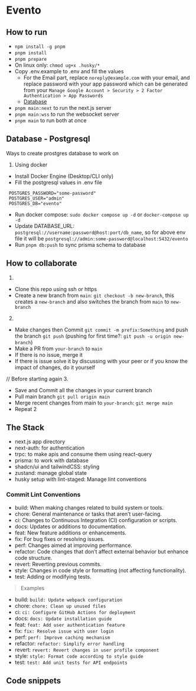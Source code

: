 # Evento

## How to run

- `npm install -g pnpm`
- `pnpm install`
- `pnpm prepare`
- On linux only: `chmod ug+x .husky/*`
- Copy .env.example to .env and fill the values
  - For the Email part, replace `noreply@example.com` with your email, and replace password with your app password which can be generated from your `Manage Google Account > Security > 2 Factor Authentication > App Passwords`
  - [Database](#database---postgresql)
- `pnpm main:next` to run the next.js server
- `pnpm main:wss` to run the websocket server
- `pnpm main` to run both at once

## Database - Postgresql

Ways to create prostgres database to work on

1. Using docker

- Install Docker Engine (Desktop/CLI only)
- Fill the postgresql values in .env file

```env
 POSTGRES_PASSWORD="some-password"
 POSTGRES_USER="admin"
 POSTGRES_DB="evento"
```

- Run docker compose: `sudo docker compose up -d` or `docker-compose up -d`
- Update DATABASE_URL: `postgresql://username:password@host:port/db_name`, so for above env file it will be `postgresql://admin:some-password@localhost:5432/evento`
- Run `pnpm db:push` to sync prisma schema to database

## How to collaborate

1.

- Clone this repo using ssh or https
- Create a new branch from `main`: `git checkout -b new-branch`, this creates a `new-branch` and also switches the branch from `main` to `new-branch`

2.

- Make changes then Commit `git commit -m prefix:Something` and push the branch `git push` (pushing for first time?: `git push -u origin new-branch`)
- Make a PR from `your-branch` to `main`
- If there is no issue, merge it
- If there is issue solve it by discussing with your peer or if you know the impact of changes, do it yourself

// Before starting again 3.

- Save and Commit all the changes in your current branch
- Pull main branch `git pull origin main`
- Merge recent changes from main to `your-branch`: `git merge main`
- Repeat 2

## The Stack

- next.js app directory
- next-auth: for authentication
- trpc: to make apis and consume them using react-query
- prisma: to work with database
- shadcn/ui and tailwindCSS: styling
- zustand: manage global state
- husky setup with lint-staged: Manage lint conventions

### Commit Lint Conventions

- build: When making changes related to build system or tools.
- chore: General maintenance or tasks that aren’t user-facing.
- ci: Changes to Continuous Integration (CI) configuration or scripts.
- docs: Updates or additions to documentation.
- feat: New feature additions or enhancements.
- fix: For bug fixes or resolving issues.
- perf: Changes aimed at improving performance.
- refactor: Code changes that don’t affect external behavior but enhance code structure.
- revert: Reverting previous commits.
- style: Changes in code style or formatting (not affecting functionality).
- test: Adding or modifying tests.

> Examples

- build: `build: Update webpack configuration`
- chore: `chore: Clean up unused files`
- ci: `ci: Configure GitHub Actions for deployment`
- docs: `docs: Update installation guide`
- feat: `feat: Add user authentication feature`
- fix: `fix: Resolve issue with user login`
- perf: `perf: Improve caching mechanism`
- refactor: `refactor: Simplify error handling`
- revert: `revert: Revert changes in user profile component`
- style: `style: Format code according to style guide`
- test: `test: Add unit tests for API endpoints`

## Code snippets

```

```
